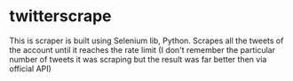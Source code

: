 # twitterscrape

This is scraper is built using Selenium lib, Python. Scrapes all the tweets of the account until it reaches the rate limit (I don't remember the particular number of tweets it was scraping but the result was far better then via official API)
